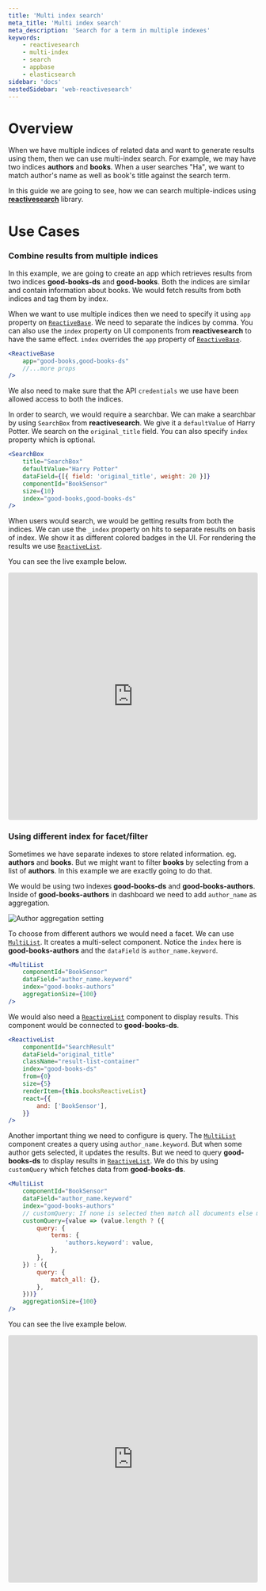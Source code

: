 ```yaml
---
title: 'Multi index search'
meta_title: 'Multi index search'
meta_description: 'Search for a term in multiple indexes'
keywords:
    - reactivesearch
    - multi-index
    - search
    - appbase
    - elasticsearch
sidebar: 'docs'
nestedSidebar: 'web-reactivesearch'
---
```


# Overview
When we have multiple indices of related data and want to generate results using them, then we can use multi-index search. For example, we may have two indices **authors** and **books**. When a user searches "Ha", we want to match author's name as well as book's title against the search term.

In this guide we are going to see, how we can search multiple-indices using [**reactivesearch**](https://github.com/appbaseio/reactivesearch) library.

# Use Cases

### Combine results from multiple indices
In this example, we are going to create an app which retrieves results from two indices **good-books-ds** and **good-books**. Both the indices are similar and contain information about books. We would fetch results from both indices and tag them by index.

When we want to use multiple indices then we need to specify it using `app` property on [`ReactiveBase`](/docs/reactivesearch/v3/overview/reactivebase). We need to separate the indices by comma. You can also use the `index` property on UI components from **reactivesearch** to have the same effect. `index` overrides the `app` property of [`ReactiveBase`](/docs/reactivesearch/v3/overview/reactivebase).


```jsx
<ReactiveBase
    app="good-books,good-books-ds"
    //...more props
/>
```

We also need to make sure that the API `credentials` we use have been allowed access to both the indices. 

In order to search, we would require a searchbar. We can make a searchbar by using `SearchBox` from **reactivesearch**. We give it a `defaultValue` of Harry Potter. We search on the `original_title` field. You can also specify `index` property which is optional. 
```jsx
<SearchBox
    title="SearchBox"
    defaultValue="Harry Potter"
    dataField={[{ field: 'original_title', weight: 20 }]}
    componentId="BookSensor"
    size={10}
    index="good-books,good-books-ds"
/>
```

When users would search, we would be getting results from both the indices. We can use the `_index` property on hits to separate results on basis of index. We show it as different colored badges in the UI. For rendering the results we use [`ReactiveList`](/docs/reactivesearch/v3/result/reactivelist).

You can see the live example below.
<iframe src="https://codesandbox.io/embed/github/appbaseio/reactivesearch/tree/next/packages/web/examples/MultiIndexSearch?fontsize=14&hidenavigation=1&view=preview" title="autocomplete-example" allow="geolocation; microphone; camera; midi; vr; accelerometer; gyroscope; payment; ambient-light-sensor; encrypted-media; usb" style="width:100%; height:500px; border:0; border-radius: 4px; overflow:hidden;" sandbox="allow-modals allow-forms allow-popups allow-scripts allow-same-origin"></iframe>

### Using different index for facet/filter
Sometimes we have separate indexes to store related information. eg. **authors** and **books**. But we might want to filter **books** by selecting from a list of **authors**. In this example we are exactly going to do that.

We would be using two indexes **good-books-ds** and **good-books-authors**. Inside of **good-books-authors** in dashboard we need to add `author_name` as aggregation.

![Author aggregation setting](/images/concepts/author-aggregation-setting.png)

To choose from different authors we would need a facet. We can use [`MultiList`](/docs/reactivesearch/v3/list/multilist). It creates a multi-select component. Notice the `index` here is **good-books-authors** and the `dataField` is `author_name.keyword`.
```jsx
<MultiList
    componentId="BookSensor"
    dataField="author_name.keyword"
    index="good-books-authors"
    aggregationSize={100}
/>
```

We would also need a [`ReactiveList`](/docs/reactivesearch/v3/result/reactivelist) component to display results. This component would be connected to **good-books-ds**.
```jsx
<ReactiveList
    componentId="SearchResult"
    dataField="original_title"
    className="result-list-container"
    index="good-books-ds"
    from={0}
    size={5}
    renderItem={this.booksReactiveList}
    react={{
        and: ['BookSensor'],
    }}
/>
```

Another important thing we need to configure is query. The [`MultiList`](/docs/reactivesearch/v3/list/multilist) component creates a query using `author_name.keyword`. But when some author gets selected, it updates the results. But we need to query **good-books-ds** to display results in [`ReactiveList`](/docs/reactivesearch/v3/result/reactivelist). We do this by using `customQuery` which fetches data from **good-books-ds**.
```jsx
<MultiList
    componentId="BookSensor"
    dataField="author_name.keyword"
    index="good-books-authors"
    // customQuery: If none is selected then match all documents else match selected
    customQuery={value => (value.length ? ({
        query: {
            terms: {
                'authors.keyword': value,
            },
        },
    }) : ({
        query: {
            match_all: {},
        },
    }))}
    aggregationSize={100}
/>
```

You can see the live example below.
<iframe src="https://codesandbox.io/embed/github/appbaseio/reactivesearch/tree/next/packages/web/examples/MultiIndexSearch?fontsize=14&hidenavigation=1&view=preview" title="autocomplete-example" allow="geolocation; microphone; camera; midi; vr; accelerometer; gyroscope; payment; ambient-light-sensor; encrypted-media; usb" style="width:100%; height:500px; border:0; border-radius: 4px; overflow:hidden;" sandbox="allow-modals allow-forms allow-popups allow-scripts allow-same-origin"></iframe>

